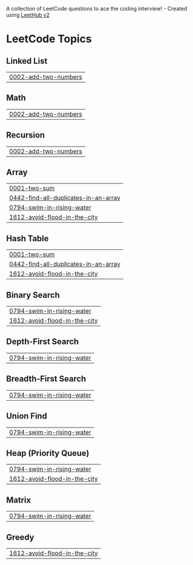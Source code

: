 A collection of LeetCode questions to ace the coding interview! - Created using [LeetHub v2](https://github.com/arunbhardwaj/LeetHub-2.0)
<!---LeetCode Topics Start-->
# LeetCode Topics
## Linked List
|  |
| ------- |
| [0002-add-two-numbers](https://github.com/Saurabh-026/LEETCODE/tree/master/0002-add-two-numbers) |
## Math
|  |
| ------- |
| [0002-add-two-numbers](https://github.com/Saurabh-026/LEETCODE/tree/master/0002-add-two-numbers) |
## Recursion
|  |
| ------- |
| [0002-add-two-numbers](https://github.com/Saurabh-026/LEETCODE/tree/master/0002-add-two-numbers) |
## Array
|  |
| ------- |
| [0001-two-sum](https://github.com/Saurabh-026/LEETCODE/tree/master/0001-two-sum) |
| [0442-find-all-duplicates-in-an-array](https://github.com/Saurabh-026/LEETCODE/tree/master/0442-find-all-duplicates-in-an-array) |
| [0794-swim-in-rising-water](https://github.com/Saurabh-026/LEETCODE/tree/master/0794-swim-in-rising-water) |
| [1612-avoid-flood-in-the-city](https://github.com/Saurabh-026/LEETCODE/tree/master/1612-avoid-flood-in-the-city) |
## Hash Table
|  |
| ------- |
| [0001-two-sum](https://github.com/Saurabh-026/LEETCODE/tree/master/0001-two-sum) |
| [0442-find-all-duplicates-in-an-array](https://github.com/Saurabh-026/LEETCODE/tree/master/0442-find-all-duplicates-in-an-array) |
| [1612-avoid-flood-in-the-city](https://github.com/Saurabh-026/LEETCODE/tree/master/1612-avoid-flood-in-the-city) |
## Binary Search
|  |
| ------- |
| [0794-swim-in-rising-water](https://github.com/Saurabh-026/LEETCODE/tree/master/0794-swim-in-rising-water) |
| [1612-avoid-flood-in-the-city](https://github.com/Saurabh-026/LEETCODE/tree/master/1612-avoid-flood-in-the-city) |
## Depth-First Search
|  |
| ------- |
| [0794-swim-in-rising-water](https://github.com/Saurabh-026/LEETCODE/tree/master/0794-swim-in-rising-water) |
## Breadth-First Search
|  |
| ------- |
| [0794-swim-in-rising-water](https://github.com/Saurabh-026/LEETCODE/tree/master/0794-swim-in-rising-water) |
## Union Find
|  |
| ------- |
| [0794-swim-in-rising-water](https://github.com/Saurabh-026/LEETCODE/tree/master/0794-swim-in-rising-water) |
## Heap (Priority Queue)
|  |
| ------- |
| [0794-swim-in-rising-water](https://github.com/Saurabh-026/LEETCODE/tree/master/0794-swim-in-rising-water) |
| [1612-avoid-flood-in-the-city](https://github.com/Saurabh-026/LEETCODE/tree/master/1612-avoid-flood-in-the-city) |
## Matrix
|  |
| ------- |
| [0794-swim-in-rising-water](https://github.com/Saurabh-026/LEETCODE/tree/master/0794-swim-in-rising-water) |
## Greedy
|  |
| ------- |
| [1612-avoid-flood-in-the-city](https://github.com/Saurabh-026/LEETCODE/tree/master/1612-avoid-flood-in-the-city) |
<!---LeetCode Topics End-->